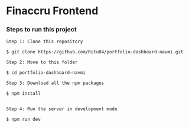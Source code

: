 # Finaccru Frontend

### Steps to run this project

```
Step 1: Clone this repository

$ git clone https://github.com/Ritu84/portfolio-dashboard-navmi.git
```

```
Step 2: Move to this folder

$ cd portfolio-dashboard-navmi
```

```
Step 3: Download all the npm packages

$ npm install
```

```

Step 4: Run the server in development mode

$ npm run dev
```